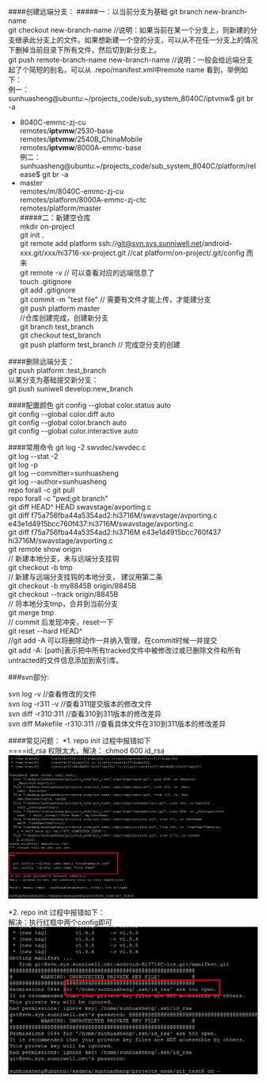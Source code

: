 




####创建远端分支：
#####一：以当前分支为基础
git branch  new-branch-name  
git checkout  new-branch-name
//说明：如果当前在某一个分支上，则新建的分支继承此分支上的文件。如果想新建一个空的分支，可以从不在任一分支上的情况下删掉当前目录下所有文件，然后切到新分支上。  
git push  remote-branch-name   new-branch-name
//说明：一般会给远端分支起了个简短的别名，可以从 .repo/manifest.xml中remote name 看到，举例如下：   
例一：  
sunhuasheng@ubuntu:~/projects_code/sub_system_8040C/iptvmw$ git br -a  
* 8040C-emmc-zj-cu  
  remotes/**iptvmw**/2530-base  
  remotes/**iptvmw**/2540B_ChinaMobile  
  remotes/**iptvmw**/8000A-emmc-base  
例二：  
sunhuasheng@ubuntu:~/projects_code/sub_system_8040C/platform/release$ git br -a  
* master  
  remotes/m/8040C-emmc-zj-cu  
  remotes/platform/8000A-emmc-zj-ctc  
  remotes/platform/master  
#####二：新建空仓库  
mkdir on-project       
git init .  
git remote  add platform ssh://git@svn.sys.sunniwell.net/android-xxx.git/xxx/hi3716-xx-project.git
//cat platform/on-project/.git/config 而来  
git remote -v     // 可以查看对应的远端信息了  
touch .gitignore  
git add .gitignore  
git commit -m "test file"     // 需要有文件才能上传，才能建分支  
git push platform master  
//仓库创建完成，创建新分支  
git branch test_branch  
git checkout test_branch  
git push platform test_branch   // 完成空分支的创建  


####删除远端分支：  
git push  platform   :test_branch  
以某分支为基础提交新分支：  
git push  suniwell   develop:new_branch  


####配置颜色
git config --global color.status auto  
git config --global color.diff auto  
git config --global color.branch auto  
git config --global color.interactive auto 

####常用命令
git log  -2 swvdec/swvdec.c  
git log --stat -2  
git log -p  
git log --committer=sunhuasheng  
git log --author=sunhuasheng  
repo forall -c  git pull  
repo forall -c  "pwd;git branch"  
git diff HEAD^ HEAD swavstage/avporting.c  
git diff f75a756fba44a5354ad2:hi3716M/swavstage/avporting.c  e43e1d4915bcc760f437:hi3716M/swavstage/avporting.c  
git diff f75a756fba44a5354ad2:hi3716M   e43e1d4915bcc760f437  hi3716M/swavstage/avporting.c  
git remote show origin  
// 新建本地分支，未与远端分支挂钩   
git checkout -b tmp  
// 新建与远端分支挂钩的本地分支， 建议用第二条  
git checkout   -b my8845B   origin/8845B  
git checkout              --track    origin/8845B  
// 将本地分支tmp，合并到当前分支  
git merge tmp  
// commit 后发现冲突，reset一下  
git reset --hard HEAD^  
//git add -A 可以将删除动作一并纳入管理，在commit时候一并提交  
git add -A: [path]表示把中所有tracked文件中被修改过或已删除文件和所有untracted的文件信息添加到索引库。  



###svn部分:

svn log -v   //查看修改的文件  
svn log -r311 -v //查看311提交版本的修改文件  
svn diff  -r310:311  //查看310到311版本的修改差异  
svn diff  Makefile   -r310:311   //查看具体文件在310到311版本的修改差异  


####常见问题：
*1. repo init 过程中报错如下  
====id_rsa 权限太大，解决： chmod 600 id_rsa  
![svn_001](res/svn_git_gerrit/svn_001.png)  

*2. repo init 过程中报错如下：  
解决：执行红框中两个config即可  
![svn_002](res/svn_git_gerrit/svn_002.png)

